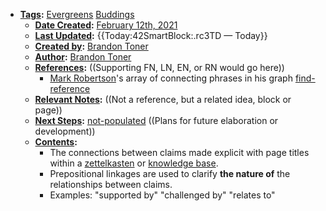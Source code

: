 - **[Tags](<Tags.md>):** [Evergreens](<Evergreens.md>) [Buddings](<Buddings.md>)
    - **[Date Created](<Date Created.md>):** [February 12th, 2021](<February 12th, 2021.md>)
    - **[Last Updated](<Last Updated.md>):** {{Today:42SmartBlock:.rc3TD — Today}}
    - **[Created by](<Created by.md>):** [Brandon Toner](<Brandon Toner.md>)
    - **[Author](<Author.md>):** [Brandon Toner](<Brandon Toner.md>)
    - **[References](<References.md>):**  ((Supporting FN, LN, EN, or RN would go here))
        - [Mark Robertson](<Mark Robertson.md>)'s array of connecting phrases in his graph [find-reference](<find-reference.md>)
    - **[Relevant Notes](<Relevant Notes.md>):**  ((Not a reference, but a related idea, block or page))
    - **[Next Steps](<Next Steps.md>):** [not-populated](<not-populated.md>) ((Plans for future elaboration or development))
    - **[Contents](<Contents.md>):** 
        - The connections between claims made explicit with page titles within a [zettelkasten](<zettelkasten.md>) or [knowledge base](<knowledge base.md>).
        - Prepositional linkages are used to clarify **the nature of** the relationships between claims.
        - Examples: "supported by" "challenged by" "relates to"
